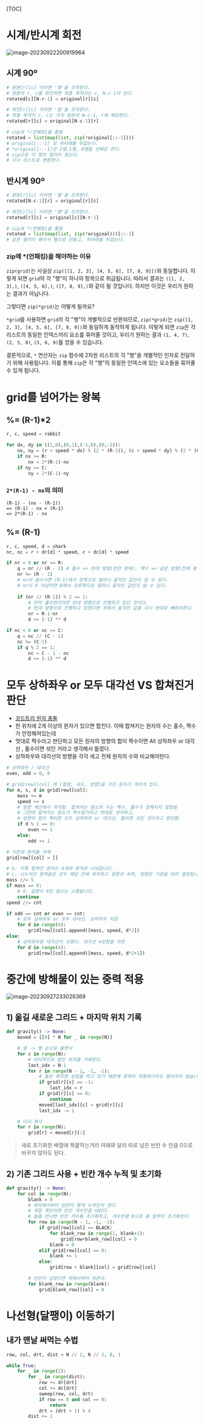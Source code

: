 [TOC]

# 시계/반시계 회전

![image-20230922200919964](삼성정리.assets/image-20230922200919964.png)

## 시계 90º 

```python
# 원본[r][c] 이라면 '행'을 조작한다.
# 원본의 r, c를 회전하면 최종 목적지는 c, N-r-1이 된다.
rotated[c][N-r-1] = original[r][c]

# 회전[r][c] 이라면 '열'을 조작한다.
# 최종 목적지 r, c는 각각 원본의 N-c-1, r에 해당한다.
rotated[r][c] = original[N-c-1][r]

# zip과 *(언패킹)을 활용
rotated = list(map(list, zip(*original[::-1])))
# original[::-1] 로 위아래를 뒤집는다.
# *original[::-1]은 2행,1행, 0행을 언패킹 한다.
# zip으로 각 행의 열끼리 묶는다.
# 다시 리스트로 변환한다.
```



## 반시계 90º

```python
# 원본[r][c] 이라면 '열'을 조작한다.
rotated[N-c-1][r] = original[r][c]

# 회전[r][c] 이라면 '행'을 조작한다.
rotated[r][c] = original[c][N-r-1]

# zip과 *(언패킹)을 활용
rotated = list(map(list, zip(*original)))[::-1]
# 같은 열끼리 묶어서 행으로 만들고, 위아래를 뒤집는다.
```



### zip에 *(언패킹)을 해야하는 이유

`zip(grid)`는 사실상 `zip([[1, 2, 3], [4, 5, 6], [7, 8, 9]])`와 동일합니다. 이렇게 되면 `grid`의 각 "행"이 하나의 항목으로 취급됩니다. 따라서 결과는 `([1, 2, 3],)`, `([4, 5, 6],)`, `([7, 8, 9],)`와 같이 될 것입니다. 하지만 이것은 우리가 원하는 결과가 아닙니다.

그렇다면 `zip(*grid)`는 어떻게 될까요?

`*grid`를 사용하면 `grid`의 각 "행"이 개별적으로 반환되므로, `zip(*grid)`는 `zip([1, 2, 3], [4, 5, 6], [7, 8, 9])`와 동일하게 동작하게 됩니다. 이렇게 되면 `zip`은 각 리스트의 동일한 인덱스끼리 요소를 묶어줄 것이고, 우리가 원하는 결과 `(1, 4, 7)`, `(2, 5, 8)`, `(3, 6, 9)`를 얻을 수 있습니다.

결론적으로, `*` 연산자는 `zip` 함수에 2차원 리스트의 각 "행"을 개별적인 인자로 전달하기 위해 사용됩니다. 이를 통해 `zip`은 각 "행"의 동일한 인덱스에 있는 요소들을 묶어줄 수 있게 됩니다.







# grid를 넘어가는 왕복

## %= (R-1)*2

```python
r, c, speed = rabbit

for dx, dy in ((1,0),(0,1),(-1,0),(0,-1)):
    nx, ny = (r + speed * dx) % (2 * (R-1)), (c + speed * dy) % (2 * (C-1))
    if nx >= R:
        nx = 2*(R-1)-nx
	if ny >= C:
        ny = 2*(C-1)-ny
```

### `2*(R-1) - nx`의 의미 

```
(R-1) - (nx - (R-1))
=> (R-1) - nx + (R-1)
=> 2*(R-1) - nx
```



## %= (R-1)

```python
r, c, speed, d = shark
nr, nc = r + dr[d] * speed, c + dc[d] * speed

if nr < 0 or nr >= R:
    q = nr // (R - 1) # 홀수 => 반대 방향(반만 왕복), 짝수 => 같은 방향(전체 왕복)
    nr %= (R - 1)
    # nr이 음수이면 (R-1)에서 왼쪽으로 얼마나 움직인 값인지 알 수 있다.
    # nr이 R 이상이면 0에서 오른쪽으로 얼마나 움직인 값인지 알 수 있다.
    
    if (nr // (R-1)) % 2 == 1:
        # 만약 홀수번이라면 반대 방향으로 진행하고 있던 것이다.
        # 반대 방향으로 진행하고 있었다면 위에서 움직인 값을 다시 반대로 빼줘야한다.
        nr = R-1-nr
        d += (-1) ** d

if nc < 0 or nc >= C:
    q = nc // (C - 1)
    nc %= (C-1)
    if q % 2 == 1:
        nc = C - 1 - nc
        d += (-1) ** d
```





# 모두 상하좌우 or 모두 대각선 VS 합쳐진거 판단

- [코드트리 원자 충돌]()
- 한 위치에 2개 이상의 원자가 있으면 합친다. 이때 합쳐지는 원자의 수는 홀수, 짝수가 안정해져있는데
- 멋대로 짝수라고 판단하고 모든 원자의 방향의 합이 짝수이면 All 상하좌우 or 대각선 , 홀수이면 섞인 거라고 생각해서 틀렸다.
- 상하좌우와 대각선의 방향을 각각 세고 전체 원자의 수와 비교해야한다.

```python
# 상하좌우 / 대각선
even, odd = 0, 0

# grid[row][col] 에 [질량, 속도, 방향]을 가진 원자가 여러개 있다.
for m, s, d in grid[row][col]:
    mass += m
    speed += s
    # 방향 계산에서 착각함. 합쳐지는 원소의 수는 짝수, 홀수가 정해지지 않았음
    # 그런데 합쳐지는 원소가 짝수일거라고 멋대로 생각하고,
    # 방향의 합이 짝이면 모두 상하좌우 or 대각선, 홀이면 섞인 것이라고 판단함.
    if d % 2 == 0:
        even += 1
    else:
        odd += 1

# 기존의 원자들 삭제
grid[row][col] = []

# b. 이후 합쳐진 원자는 4개의 원자로 나눠집니다.
# c. 나누어진 원자들은 모두 해당 칸에 위치하고 질량과 속력, 방향은 기준을 따라 결정됩니다.
mass //= 5
if mass == 0:
    # d. 질량이 0인 원소는 소멸됩니다.
    continue
speed //= cnt

if odd == cnt or even == cnt:
    # 모두 상하좌우 or 모두 대각선. 상하좌우 저장
    for d in range(4):
        grid[row][col].append([mass, speed, d*2])
else:
    # 상하좌우랑 대각선이 섞였다. 대각선 4방향을 저장
    for d in range(4):
        grid[row][col].append([mass, speed, d*2+1])
```







# 중간에 방해물이 있는 중력 적용

![image-20230927233026369](삼성정리.assets/image-20230927233026369.png)

## 1) 옮길 새로운 그리드 + 마지막 위치 기록

```python
def gravity() -> None:
    moved = [[0] * N for _ in range(N)]

    # 열 -> 행 순으로 돌면서
    for c in range(N):
        # 마지막으로 쌓인 위치를 기록한다.
        last_idx = N-1
        for r in range(N - 1, -1, -1):
            # 돌은 특이한 성질을 띄고 있기 때문에 중력이 작용하더라도 떨어지지 않습니다.
            if grid[r][c] == -1:
                last_idx = r
            if grid[r][c] == 0:
                continue
            moved[last_idx][c] = grid[r][c]
            last_idx -= 1

    # 다시 복사
    for r in range(N):
        grid[r] = moved[r][:]
```

> 새로 초기화한 배열에 복붙하는거라 아래와 달리 따로 남은 빈칸 수 만큼 0으로 바꾸지 않아도 된다.



## 2) 기존 그리드 사용 + 빈칸 개수 누적 및 초기화

```python
def gravity() -> None:
    for col in range(N):
        blank = 0
        # 바닥에서부터 빈칸이 몇개 누적인지 센다.
        # 색깔 폭탄이면 빈칸 개수만큼 내린다.
        # 돌을 만나면 빈칸 개수를 초기화하고, 개수만큼 0으로 돌 밑부터 초기화한다.
        for row in range(N - 1, -1, -1):
            if grid[row][col] == BLACK:
                for blank_row in range(1, blank+1):
                    grid[row+blank_row][col] = 0
                blank = 0
            elif grid[row][col] == 0:
                blank += 1
            else:
                grid[row + blank][col] = grid[row][col]

        # 빈칸이 남았다면 위에서부터 지운다.
        for blank_row in range(blank):
            grid[blank_row][col] = 0
```





# 나선형(달팽이) 이동하기

## 내가 맨날 써먹는 수법

```python
row, col, drt, dist = N // 2, N // 2, 0, 1

while True:
    for _ in range(2):
        for _ in range(dist):
            row += dr[drt]
            col += dc[drt]
            sweep(row, col, drt)
            if row == 0 and col == 0:
                return
            drt = (drt + 1) % 4
        dist += 1
```




